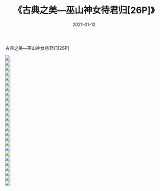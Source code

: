 ﻿---
layout: post
title:  《古典之美—巫山神女待君归[26P]》
date:   2021-01-12
img: http://pic.660000.xyz/1:down/唯美/2021/古典之美—巫山神女待君归[26P]/000.jpg
categories: [美女, 清纯, 唯美]
---

古典之美—巫山神女待君归[26P]

  ![](http://pic.660000.xyz/1:down/唯美/2021/古典之美—巫山神女待君归[26P]/001.jpg) <br> ![](http://pic.660000.xyz/1:down/唯美/2021/古典之美—巫山神女待君归[26P]/002.jpg) <br> ![](http://pic.660000.xyz/1:down/唯美/2021/古典之美—巫山神女待君归[26P]/003.jpg) <br> ![](http://pic.660000.xyz/1:down/唯美/2021/古典之美—巫山神女待君归[26P]/004.jpg) <br> ![](http://pic.660000.xyz/1:down/唯美/2021/古典之美—巫山神女待君归[26P]/005.jpg) <br> ![](http://pic.660000.xyz/1:down/唯美/2021/古典之美—巫山神女待君归[26P]/006.jpg) <br> ![](http://pic.660000.xyz/1:down/唯美/2021/古典之美—巫山神女待君归[26P]/007.jpg) <br> ![](http://pic.660000.xyz/1:down/唯美/2021/古典之美—巫山神女待君归[26P]/008.jpg) <br> ![](http://pic.660000.xyz/1:down/唯美/2021/古典之美—巫山神女待君归[26P]/009.jpg) <br> ![](http://pic.660000.xyz/1:down/唯美/2021/古典之美—巫山神女待君归[26P]/010.jpg) <br> ![](http://pic.660000.xyz/1:down/唯美/2021/古典之美—巫山神女待君归[26P]/011.jpg) <br> ![](http://pic.660000.xyz/1:down/唯美/2021/古典之美—巫山神女待君归[26P]/012.jpg) <br> ![](http://pic.660000.xyz/1:down/唯美/2021/古典之美—巫山神女待君归[26P]/013.jpg) <br> ![](http://pic.660000.xyz/1:down/唯美/2021/古典之美—巫山神女待君归[26P]/014.jpg) <br> ![](http://pic.660000.xyz/1:down/唯美/2021/古典之美—巫山神女待君归[26P]/015.jpg) <br> ![](http://pic.660000.xyz/1:down/唯美/2021/古典之美—巫山神女待君归[26P]/016.jpg) <br> ![](http://pic.660000.xyz/1:down/唯美/2021/古典之美—巫山神女待君归[26P]/017.jpg) <br> ![](http://pic.660000.xyz/1:down/唯美/2021/古典之美—巫山神女待君归[26P]/018.jpg) <br> ![](http://pic.660000.xyz/1:down/唯美/2021/古典之美—巫山神女待君归[26P]/019.jpg) <br> ![](http://pic.660000.xyz/1:down/唯美/2021/古典之美—巫山神女待君归[26P]/020.jpg) <br> ![](http://pic.660000.xyz/1:down/唯美/2021/古典之美—巫山神女待君归[26P]/021.jpg) <br> ![](http://pic.660000.xyz/1:down/唯美/2021/古典之美—巫山神女待君归[26P]/022.jpg) <br> ![](http://pic.660000.xyz/1:down/唯美/2021/古典之美—巫山神女待君归[26P]/023.jpg) <br> ![](http://pic.660000.xyz/1:down/唯美/2021/古典之美—巫山神女待君归[26P]/024.jpg) <br> ![](http://pic.660000.xyz/1:down/唯美/2021/古典之美—巫山神女待君归[26P]/025.jpg) <br> ![](http://pic.660000.xyz/1:down/唯美/2021/古典之美—巫山神女待君归[26P]/026.jpg) <br>